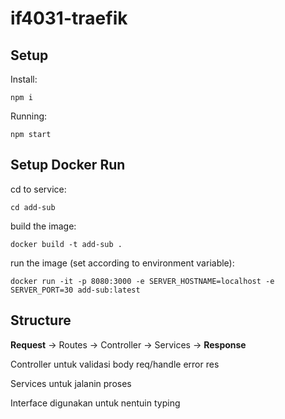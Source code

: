 # if4031-traefik

## Setup

Install:

```
npm i
```

Running:

```
npm start
```

## Setup Docker Run

cd to service:

```
cd add-sub
```

build the image:

```
docker build -t add-sub .
```

run the image (set according to environment variable):

```
docker run -it -p 8080:3000 -e SERVER_HOSTNAME=localhost -e SERVER_PORT=30 add-sub:latest
```

## Structure

**Request** &rarr; Routes &rarr; Controller &rarr; Services &rarr; **Response**

Controller untuk validasi body req/handle error res

Services untuk jalanin proses

Interface digunakan untuk nentuin typing

